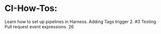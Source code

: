 # CI-How-Tos: 
Learn how to set up pipelines in Harness.
Adding Tags trigger 2. #3
Testing Pull request event expressions. 26
